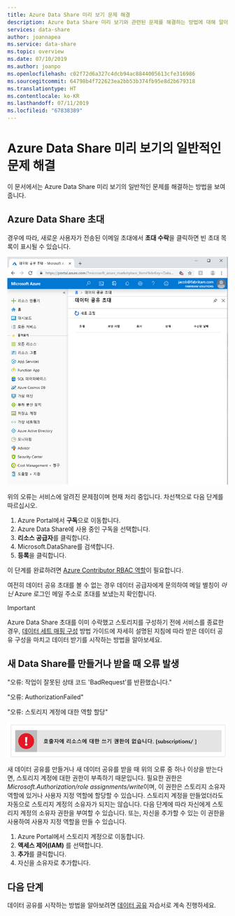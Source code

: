 ```yaml
---
title: Azure Data Share 미리 보기 문제 해결
description: Azure Data Share 미리 보기와 관련된 문제를 해결하는 방법에 대해 알아봅니다.
services: data-share
author: joannapea
ms.service: data-share
ms.topic: overview
ms.date: 07/10/2019
ms.author: joanpo
ms.openlocfilehash: c02f72d6a327c4dcb94ac8844005613cfe316986
ms.sourcegitcommit: 64798b4f722623ea2bb53b374fb95e8d2b679318
ms.translationtype: HT
ms.contentlocale: ko-KR
ms.lasthandoff: 07/11/2019
ms.locfileid: "67838389"
---
```

# <a name="troubleshoot-common-issues-in-azure-data-share-preview"></a>Azure Data Share 미리 보기의 일반적인 문제 해결

이 문서에서는 Azure Data Share 미리 보기의 일반적인 문제를 해결하는 방법을 보여줍니다. 

## <a name="azure-data-share-invitations"></a>Azure Data Share 초대 

경우에 따라, 새로운 사용자가 전송된 이메일 초대에서 **초대 수락**을 클릭하면 빈 초대 목록이 표시될 수 있습니다. 

![초대 없음](media/no-invites.png)

위의 오류는 서비스에 알려진 문제점이며 현재 처리 중입니다. 차선책으로 다음 단계를 따르십시오. 

1. Azure Portal에서 **구독**으로 이동합니다.
1. Azure Data Share에 사용 중인 구독을 선택합니다.
1. **리소스 공급자**를 클릭합니다.
1. Microsoft.DataShare를 검색합니다.
1. **등록**을 클릭합니다.

이 단계를 완료하려면 [Azure Contributor RBAC 역할](https://docs.microsoft.com/azure/role-based-access-control/built-in-roles#contributor)이 필요합니다. 

여전히 데이터 공유 초대를 볼 수 없는 경우 데이터 공급자에게 문의하여 메일 별칭이 *아닌* Azure 로그인 메일 주소로 초대를 보냈는지 확인합니다. 

> [!IMPORTANT]
> Azure Data Share 초대를 이미 수락했고 스토리지를 구성하기 전에 서비스를 종료한 경우, [데이터 세트 매핑 구성](how-to-configure-mapping.md) 방법 가이드에 자세히 설명된 지침에 따라 받은 데이터 공유 구성을 마치고 데이터 받기를 시작하는 방법을 알아보세요. 

## <a name="error-when-creating-or-receiving-a-new-data-share"></a>새 Data Share를 만들거나 받을 때 오류 발생

"오류: 작업이 잘못된 상태 코드 'BadRequest'를 반환했습니다."

"오류: AuthorizationFailed"

"오류: 스토리지 계정에 대한 역할 할당"

![권한 오류](media/error-write-privilege.png)

새 데이터 공유를 만들거나 새 데이터 공유를 받을 때 위의 오류 중 하나 이상을 받는다면, 스토리지 계정에 대한 권한이 부족하기 때문입니다. 필요한 권한은 *Microsoft.Authorization/role assignments/write*이며, 이 권한은 스토리지 소유자 역할에 있거나 사용자 지정 역할에 할당할 수 있습니다. 스토리지 계정을 만들었더라도 자동으로 스토리지 계정의 소유자가 되지는 않습니다. 다음 단계에 따라 자신에게 스토리지 계정의 소유자 권한을 부여할 수 있습니다. 또는, 자신을 추가할 수 있는 이 권한을 사용하여 사용자 지정 역할을 만들 수 있습니다.  

1. Azure Portal에서 스토리지 계정으로 이동합니다.
1. **액세스 제어(IAM)** 를 선택합니다.
1. **추가**를 클릭합니다.
1. 자신을 소유자로 추가합니다.

## <a name="next-steps"></a>다음 단계

데이터 공유를 시작하는 방법을 알아보려면 [데이터 공유](share-your-data.md) 자습서로 계속 진행하세요.

